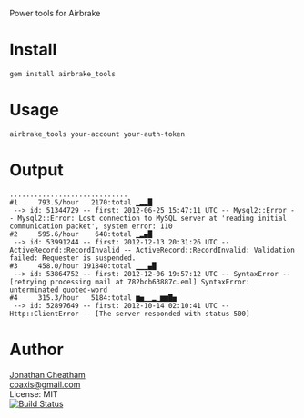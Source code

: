 Power tools for Airbrake

Install
=======

    gem install airbrake_tools

Usage
=====

    airbrake_tools your-account your-auth-token

Output
======
```
.............................
#1     793.5/hour   2170:total ▁▂▂█
 --> id: 51344729 -- first: 2012-06-25 15:47:11 UTC -- Mysql2::Error -- Mysql2::Error: Lost connection to MySQL server at 'reading initial communication packet', system error: 110
#2     595.6/hour    648:total ▁▂▄█
 --> id: 53991244 -- first: 2012-12-13 20:31:26 UTC -- ActiveRecord::RecordInvalid -- ActiveRecord::RecordInvalid: Validation failed: Requester is suspended.
#3     458.0/hour 191840:total ▁▁▁▄█
 --> id: 53864752 -- first: 2012-12-06 19:57:12 UTC -- SyntaxError -- [retrying processing mail at 782bcb63887c.eml] SyntaxError: unterminated quoted-word
#4     315.3/hour   5184:total ▆▅▁▁▂▁▆▆█▅
 --> id: 52897649 -- first: 2012-10-14 02:10:41 UTC -- Http::ClientError -- [The server responded with status 500]
 ```

Author
======
[Jonathan Cheatham](http://github.com/jcheatham)<br/>
coaxis@gmail.com<br/>
License: MIT<br/>
[![Build Status](https://travis-ci.org/jcheatham/airbrake_tools.png)](https://travis-ci.org/jcheatham/airbrake_tools)
